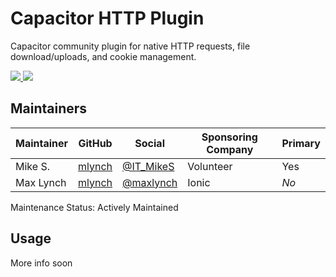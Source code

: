 # Capacitor HTTP Plugin

Capacitor community plugin for native HTTP requests, file download/uploads, and cookie management.

<!-- Badges -->
<a href="https://npmjs.com/package/@capacitor-community/electron">
  <img src="https://img.shields.io/npm/v/@capacitor-community/electron.svg">
</a>
<a href="https://npmjs.com/package/@capacitor-community/electron">
  <img src="https://img.shields.io/npm/l/@capacitor-community/electron.svg">
</a>

## Maintainers

| Maintainer | GitHub | Social | Sponsoring Company | Primary  |
| -----------| -------| -------| ------------------ | -------- |
| Mike S. | [mlynch](https://github.com/Mike-Summ) | [@IT_MikeS](https://twitter.com/IT_MikeS) | Volunteer | Yes |
| Max Lynch | [mlynch](https://github.com/mlynch) | [@maxlynch](https://twitter.com/maxlynch) | Ionic | *No* |

Maintenance Status: Actively Maintained

## Usage

More info soon